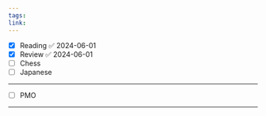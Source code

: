 ```yaml
---
tags: 
link:
---
```

- [x] Reading ✅ 2024-06-01
- [x] Review ✅ 2024-06-01
- [ ] Chess
- [ ] Japanese
---
- [ ] PMO
---

